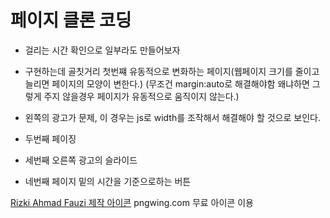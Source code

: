 # 페이지 클론 코딩

- 걸리는 시간 확인으로 일부라도 만들어보자

- 구현하는데 골칫거리 첫번쨰 유동적으로 변화하는 페이지(웹페이지 크기를 줄이고 늘리면 페이지의 모양이 변한다.) (무조건 margin:auto로 해결해야함 왜냐하면 그렇게 주지 않을경우 페이지가 유동적으로 움직이지 않는다.)
- 왼쪽의 광고가 문제, 이 경우는 js로 width를 조작해서 해결해야 할 것으로 보인다.

- 두번째 페이징
- 세번째 오른쪽 광고의 슬라이드
- 네번째 페이지 밑의 시간을 기준으로하는 버튼

<a href="https://kr.freepik.com/search#uuid=ea518db0-4f1f-452f-a1f9-b80d6a722ee9">Rizki Ahmad Fauzi 제작 아이콘</a>
pngwing.com 무료 아이콘 이용
